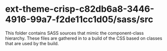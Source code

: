 # ext-theme-crisp-c82db6a8-3446-4916-99a7-f2de11cc1d05/sass/src

This folder contains SASS sources that mimic the component-class hierarchy. These files
are gathered in to a build of the CSS based on classes that are used by the build.
